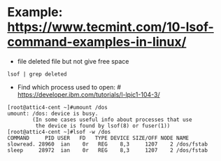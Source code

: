 # Example: https://www.tecmint.com/10-lsof-command-examples-in-linux/

- file deleted file but not give free space

```
lsof | grep deleted
```

- Find which process used to open: # https://developer.ibm.com/tutorials/l-lpic1-104-3/
```
[root@attic4‑cent ~]#umount /dos
umount: /dos: device is busy.
        (In some cases useful info about processes that use
         the device is found by lsof(8) or fuser(1))
[root@attic4‑cent ~]#lsof ‑w /dos
COMMAND     PID USER   FD   TYPE DEVICE SIZE/OFF NODE NAME
slowread. 28960  ian    0r   REG    8,3     1207    2 /dos/fstab
sleep     28972  ian    0r   REG    8,3     1207    2 /dos/fstab
``` 
